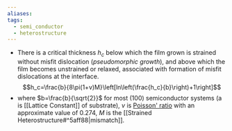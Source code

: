 ```yaml
---
aliases: 
tags:
  - semi_conductor
  - heterostructure
---
```


- There is a critical thickness $h_c$ below which the film grown is strained without misfit dislocation (*pseudomorphic growth*), and above which the film becomes unstrained or relaxed, associated with formation of misfit dislocations at the interface. $$h_c=\frac{b}{8\pi(1+v)M}\left[ln\left(\frac{h_c}{b}\right)+1\right]$$
- where $b=\frac{b}{\sqrt{2}}$ for most (100) semiconductor systems (a is [[Lattice Constant]] of substrate), $v$ is [Poisson' ratio]([泊松系数_百度百科](https://baike.baidu.com/item/%E6%B3%8A%E6%9D%BE%E7%B3%BB%E6%95%B0/9914992?fr=ge_ala)) with an approximate value of 0.274, $M$ is the [[Strained Heterostructure#^5aff88|mismatch]].